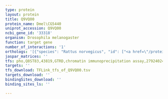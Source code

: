 ```yaml
---
type: protein
layout: protein
title: Q9VQ00
protein_name: Dmel\CG5440
uniprot_accession: Q9VQ00
ncbi_gene_id: '33318'
organism: Drosophila melanogaster
function: target gene
number_of_interactions: '1'
orthologs: '[{"species": "Rattus norvegicus", "id": ["<a href=\"/protein/d3zye1\">D3ZYE1</a>"]}]'
jaspar_matrices: ''
tfs: pho,Q8ST83,43819,GTRD,chromatin immunoprecipitation assay,27924024%5Buid%5D,No
targets: ''
tfs_download: TFLink_tfs_of_Q9VQ00.tsv
targets_download: ''
bindingSites_download: ''
binding_sites_ls: ''

---
```

